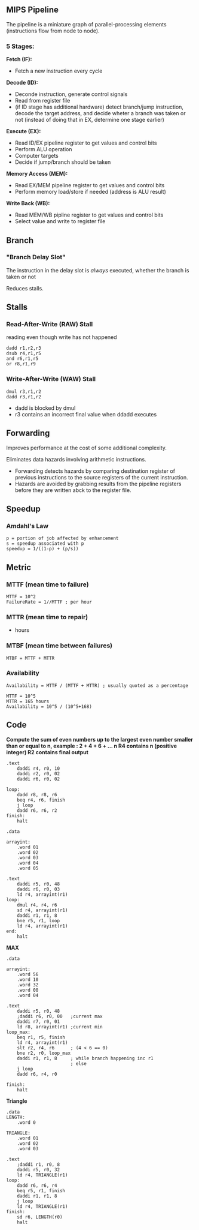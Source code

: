 ## MIPS Pipeline

The pipeline is a miniature graph of parallel-processing elements (instructions flow from node to node).

### 5 Stages:
<b>Fetch (IF):</b> 
- Fetch a new instruction every cycle

<b>Decode (ID):</b>
- Deconde instruction, generate control signals
- Read from register file
- (if ID stage has additional hardware) detect branch/jump instruction, decode the target address, and decide wheter a branch was taken or not (instead of doing that in EX, determine one stage earlier)

<b>Execute (EX):</b>
- Read ID/EX pipeline register to get values and control bits
- Perform ALU operation
- Computer targets
- Decide if jump/branch should be taken

<b>Memory Access (MEM):</b>
- Read EX/MEM pipeline register to get values and control bits
- Perform memory load/store if needed (address is ALU result)

<b>Write Back (WB):</b>
- Read MEM/WB pipline register to get values and control bits
- Select value and write to register file

## Branch

### "Branch Delay Slot"
The instruction in the delay slot is _always_ executed, whether the branch is taken or not

Reduces stalls.

## Stalls

### Read-After-Write (RAW) Stall
reading even though write has not happened

```
dadd r1,r2,r3
dsub r4,r1,r5
and r6,r1,r5
or r8,r1,r9
```

### Write-After-Write (WAW) Stall

```
dmul r3,r1,r2
dadd r3,r1,r2
```
- dadd is blocked by dmul
- r3 contains an incorrect final value when ddadd executes

## Forwarding

Improves performance at the cost of some additional complexity.

Eliminates data hazards involving arithmetic instructions.
- Forwarding detects hazards by comparing destination register of previous instructions to the source registers of the current instruction.
- Hazards are avoided by grabbing results from the pipeline registers before they are written abck to the register file.

## Speedup

### Amdahl's Law
```
p = portion of job affected by enhancement
s = speedup associated with p
speedup = 1/((1-p) + (p/s))
```

## Metric

### MTTF  (mean time to failure)
```
MTTF = 10^2
FailureRate = 1//MTTF ; per hour
```
### MTTR (mean time to repair)

- hours

### MTBF (mean time between failures)
```
MTBF = MTTF + MTTR
```
### Availability
```
Availability = MTTF / (MTTF + MTTR) ; usually quoted as a percentage

MTTF = 10^5
MTTR = 165 hours
Availability = 10^5 / (10^5+168)
```
## Code

<b>Compute the sum of even numbers up to the largest even number smaller than or equal to n,
example : 2 + 4 + 6 + ... n
R4 contains n (positive integer)
R2 contains final output</b>
```
.text
	daddi r4, r0, 10
	daddi r2, r0, 02
	daddi r6, r0, 02

loop:
	dadd r8, r8, r6
	beq r4, r6, finish
	j loop
	dadd r6, r6, r2
finish:
	halt
```

```
.data

arrayint:
	.word 01
	.word 02
	.word 03
	.word 04
	.word 05

.text
	daddi r5, r0, 48
	daddi r6, r0, 03
	ld r4, arrayint(r1) 
loop:
	dmul r4, r4, r6
	sd r4, arrayint(r1)
	daddi r1, r1, 8
	bne r5, r1, loop
	ld r4, arrayint(r1)
end:
	halt 
```
<b>MAX</b>

```
.data

arrayint:
	.word 56
	.word 10
	.word 32
	.word 00
	.word 04

.text
	daddi r5, r0, 48
	;daddi r6, r0, 00	;current max
	daddi r7, r0, 01
	ld r8, arrayint(r1)	;current min
loop_max:
	beq r1, r5, finish
	ld r4, arrayint(r1)
	slt r2, r4, r6		; (4 < 6 == 0)
	bne r2, r0, loop_max
	daddi r1, r1, 8		; while branch happening inc r1
						; else
	j loop
	dadd r6, r4, r0

finish:
	halt 
```
<b>Triangle</b>
```
.data
LENGTH:
	.word 0

TRIANGLE:
	.word 01
	.word 02
	.word 03

.text
	;daddi r1, r0, 8
	daddi r5, r0, 32
	ld r4, TRIANGLE(r1)
loop:
	dadd r6, r6, r4
	beq r5, r1, finish
	daddi r1, r1, 8
	j loop
	ld r4, TRIANGLE(r1)
finish:
	sd r6, LENGTH(r0)
	halt 
```
